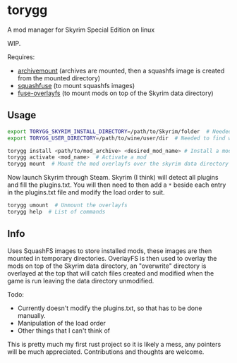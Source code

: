 # torygg
A mod manager for Skyrim Special Edition on linux

WIP.

Requires:
- [archivemount](https://github.com/cybernoid/archivemount) (archives are mounted, then a squashfs image is created from the mounted directory)
- [squashfuse](https://github.com/vasi/squashfuse) (to mount squashfs images)
- [fuse-overlayfs](https://github.com/containers/fuse-overlayfs) (to mount mods on top of the Skyrim data directory)

## Usage
```bash
export TORYGG_SKYRIM_INSTALL_DIRECTORY=/path/to/Skyrim/folder  # Needed to find the Skyrim folder
export TORYGG_USER_DIRECTORY=/path/to/wine/user/dir  # Needed to find wine/proton user dir for to handle configs and plugins.txt

torygg install <path/to/mod_archive> <desired_mod_name> # Install a mod  
torygg activate <mod_name>  # Activate a mod  
torygg mount  # Mount the mod overlayfs over the skyrim data directory
```  
Now launch Skyrim through Steam.
Skyrim (I think) will detect all plugins and fill the plugins.txt.
You will then need to then add a `*` beside each entry in the plugins.txt file and modify the load order to suit.  
```bash
torygg umount  # Unmount the overlayfs  
torygg help  # List of commands
```

## Info

Uses SquashFS images to store installed mods, these images are then mounted in temporary directories. OverlayFS is then used to overlay the mods on top of the Skyrim data directory, an "overwrite" directory is overlayed at the top that will catch files created and modified when the game is run leaving the data directory unmodified.

Todo:
- Currently doesn't modify the plugins.txt, so that has to be done manually.
- Manipulation of the load order
- Other things that I can't think of

This is pretty much my first rust project so it is likely a mess, any pointers will be much appreciated.
Contributions and thoughts are welcome.
